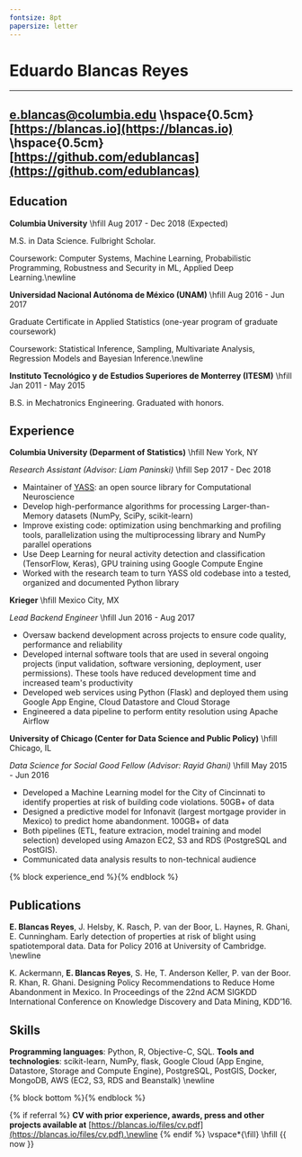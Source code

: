 ```yaml
---
fontsize: 8pt
papersize: letter
---
```


Eduardo Blancas Reyes
=====================

--------
[e.blancas@columbia.edu](mailto:e.blancas@columbia.edu) \hspace{0.5cm} [https://blancas.io](https://blancas.io) \hspace{0.5cm} [https://github.com/edublancas](https://github.com/edublancas)
--------

Education
---------

**Columbia University** \hfill  Aug 2017 - Dec 2018 (Expected)

M.S. in Data Science. Fulbright Scholar.

Coursework: Computer Systems, Machine Learning, Probabilistic Programming, Robustness and Security in ML, Applied Deep Learning.\newline

**Universidad Nacional Autónoma de México (UNAM)** \hfill Aug 2016 - Jun 2017

Graduate Certificate in Applied Statistics (one-year program of graduate coursework)

Coursework: Statistical Inference, Sampling, Multivariate Analysis, Regression Models and Bayesian Inference.\newline

**Instituto Tecnológico y de Estudios Superiores de Monterrey (ITESM)** \hfill Jan 2011 - May 2015

B.S. in Mechatronics Engineering. Graduated with honors.


Experience
----------
**Columbia University (Deparment of Statistics)** \hfill New York, NY

*Research Assistant (Advisor: Liam Paninski)* \hfill Sep 2017 - Dec 2018

* Maintainer of [YASS](https://github.com/paninski-lab/yass): an open source library for Computational Neuroscience
* Develop high-performance algorithms for processing Larger-than-Memory datasets (NumPy, SciPy, scikit-learn)
* Improve existing code: optimization using benchmarking and profiling tools, parallelization using the multiprocessing library and NumPy parallel operations
* Use Deep Learning for neural activity detection and classification (TensorFlow, Keras), GPU training using Google Compute Engine
* Worked with the research team to turn YASS old codebase into a tested, organized and documented Python library

**Krieger** \hfill Mexico City, MX

*Lead Backend Engineer* \hfill Jun 2016 - Aug 2017

* Oversaw backend development across projects to ensure code quality, performance and reliability
* Developed internal software tools that are used in several ongoing projects (input validation, software versioning, deployment, user permissions). These tools have reduced development time and increased team's productivity
* Developed web services using Python (Flask) and deployed them using Google App Engine, Cloud Datastore and Cloud Storage
* Engineered a data pipeline to perform entity resolution using Apache Airflow

**University of Chicago (Center for Data Science and Public Policy)** \hfill Chicago, IL

*Data Science for Social Good Fellow (Advisor: Rayid Ghani)* \hfill May 2015 - Jun 2016

* Developed a Machine Learning model for the City of Cincinnati to identify properties at risk of building code violations. 50GB+ of data
* Designed a predictive model for Infonavit (largest mortgage  provider in Mexico) to predict home abandonment. 100GB+ of data
* Both pipelines (ETL, feature extracion, model training and model selection) developed using Amazon EC2, S3 and RDS (PostgreSQL and PostGIS).
* Communicated data analysis results to non-technical audience

{% block experience_end %}{% endblock %}

Publications
------------
**E. Blancas Reyes**, J. Helsby, K. Rasch, P. van der Boor, L. Haynes, R. Ghani, E. Cunningham. Early detection of properties at risk of blight using spatiotemporal data. Data for Policy 2016 at University of Cambridge. \newline

K. Ackermann, **E. Blancas Reyes**, S. He, T. Anderson Keller, P. van der Boor. R. Khan, R. Ghani. Designing Policy Recommendations to Reduce Home Abandonment in Mexico. In Proceedings of the 22nd ACM SIGKDD International Conference on Knowledge Discovery and Data Mining, KDD’16.

Skills
------

**Programming languages**: Python, R, Objective-C, SQL. **Tools and technologies**: scikit-learn, NumPy, flask, Google Cloud (App Engine, Datastore, Storage and Compute Engine), PostgreSQL, PostGIS, Docker, MongoDB, AWS (EC2, S3, RDS and Beanstalk) \newline

{% block bottom %}{% endblock %}

{% if referral %}
**CV with prior experience, awards, press and other projects available at** [https://blancas.io/files/cv.pdf](https://blancas.io/files/cv.pdf).\newline
{% endif %}
\vspace*{\fill}
\hfill {{ now }}